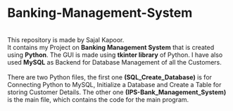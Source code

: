 <h1>Banking-Management-System</h1>
<br>
This repository is made by Sajal Kapoor.
<br>
It contains my Project on <b>Banking Management System</b> that is created using <b>Python</b>. The GUI is made using <b>tkinter library</b> of Python.
I have also used <b>MySQL</b> as Backend for Database Management of all the Customers.
<br><br>
There are two Python files, the first one <b>(SQL_Create_Database)</b> is for Connecting Python to MySQL, Initialize a Database and Create a Table for storing Customer Details.
The other one <b>(IPS-Bank_Management_System)</b> is the main file, which contains the code for the main program.

